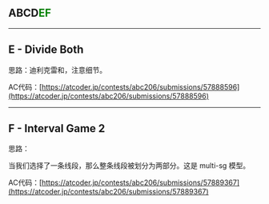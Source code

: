 ## ABCD<font color=green>EF</font>

---

## E - Divide Both

思路：迪利克雷和，注意细节。

AC代码：[https://atcoder.jp/contests/abc206/submissions/57888596](https://atcoder.jp/contests/abc206/submissions/57888596)

---

## F - Interval Game 2

思路：

当我们选择了一条线段，那么整条线段被划分为两部分。这是 multi-sg 模型。

AC代码：[https://atcoder.jp/contests/abc206/submissions/57889367](https://atcoder.jp/contests/abc206/submissions/57889367)